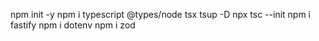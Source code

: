 npm init -y
npm i typescript @types/node tsx tsup -D
npx tsc --init
npm i fastify
npm i dotenv
npm i zod
